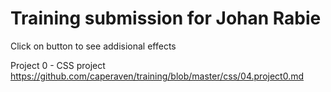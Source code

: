 # Training submission for Johan Rabie

Click on button to see addisional effects

Project 0 - CSS project
<https://github.com/caperaven/training/blob/master/css/04.project0.md>
